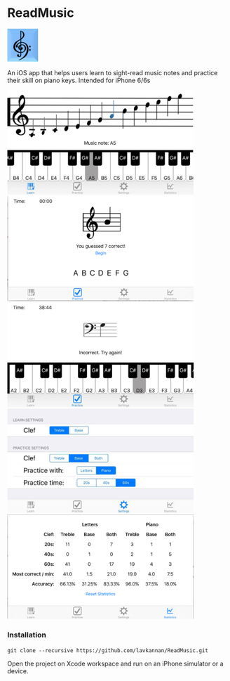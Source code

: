 # ReadMusic
<img src=readme_images/app_icon.png width=70 />

An iOS app that helps users learn to sight-read music notes and practice their skill on piano keys.
Intended for iPhone 6/6s

<img src=readme_images/learn.jpg width=425 />
<img src=readme_images/practice_letters.png width=425 />
<img src=readme_images/practice_piano.jpg width=425 />
<img src=readme_images/settings.jpg width=425 />
<img src=readme_images/stats.png width=425 />


### Installation

`git clone --recursive https://github.com/lavkannan/ReadMusic.git`

Open the project on Xcode workspace and run on an iPhone simulator or a device.
